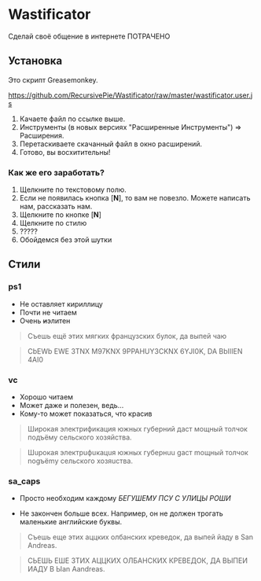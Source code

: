 ﻿# Wastificator


Сделай своё общение в интернете ПОТРАЧЕНО

## Установка

Это скрипт Greasemonkey.

https://github.com/RecursivePie/Wastificator/raw/master/wastificator.user.js

1. Качаете файл по ссылке выше.
2. Инструменты (в новых версиях "Расширенные Инструменты") => Расширения.
3. Перетаскиваете скачанный файл в окно расширений.
4. Готово, вы восхитительны!

### Как же его заработать?

1. Щелкните по текстовому полю.
2. Если не появилась кнопка [**N**], то вам не повезло. Можете написать нам, рассказать нам.
3. Щелкните по кнопке [**N**]
4. Щелкните по стилю
5. ?????
6. Обойдемся без этой шутки


## Стили
### ps1
* Не оставляет кириллицу
* Почти не читаем
* Очень ~~и~~элитен

> Съешь ещё этих мягких французских булок, да выпей чаю

> CbEWb EWE 3TNX M97KNX 9PPAHUY3CKNX 6YJI0K, DA BbIIIEN 4AI0

### vc
* Хорошо читаем
* Может даже и полезен, ведь...
* Кому-то может показаться, что красив

> Широкая электрификация южных губерний даст мощный толчок подъёму сельского хозяйства.

> Шuрокая электрuфuкацuя южных губернuu gаст mощный толчок nоgъёmу сельского хозяuства.

### sa\_caps
* Просто необходим каждому *БЕГУШЕМУ ПСУ С УЛИЦЫ РОШИ*

* Не закончен больше всех. Например, он не должен трогать маленькие английские буквы.

> Съешь еще этих аццких олбанских креведок, да выпей йаду в San Andreas.

>  СЬЕШЬ ЕШЕ 3ТИХ АЦЦКИХ ОЛБАНСКИХ КРЕВЕДОК, ДА ВЫПЕИ ИАДУ В Ыan Aandreas.
